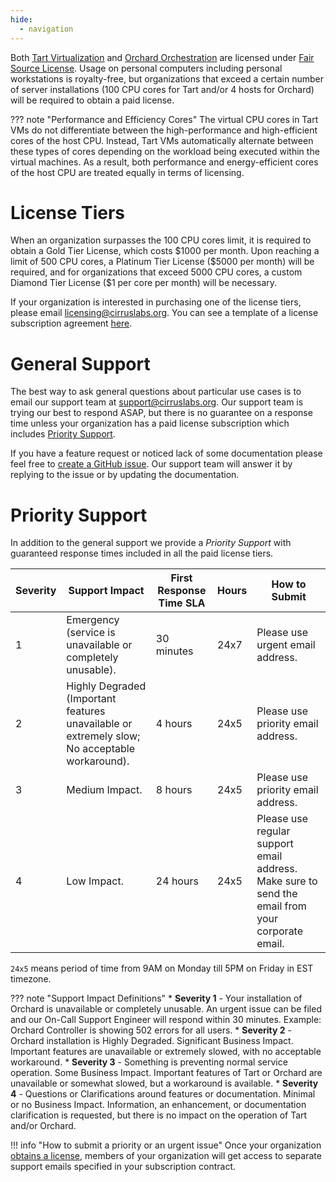 ```yaml
---
hide:
  - navigation
---
```


Both [Tart Virtualization](https://github.com/cirruslabs/tart) and [Orchard Orchestration](https://github.com/cirruslabs/orchard)
are licensed under [Fair Source License](https://fair.io/). Usage on personal computers including personal workstations is royalty-free,
but organizations that exceed a certain number of server installations (100 CPU cores for Tart and/or 4 hosts for Orchard)
will be required to obtain a paid license.

??? note "Performance and Efficiency Cores"
    The virtual CPU cores in Tart VMs do not differentiate between the high-performance  and high-efficient cores
    of the host CPU. Instead, Tart VMs automatically alternate between these types of cores depending on the workload
    being executed within the virtual machines. As a result, both performance and energy-efficient cores of the host CPU
    are treated equally in terms of licensing.

# License Tiers

When an organization surpasses the 100 CPU cores limit, it is required to obtain a Gold Tier License, which costs \$1000 per month.
Upon reaching a limit of 500 CPU cores, a Platinum Tier License (\$5000 per month) will be required, and for organizations
that exceed 5000 CPU cores, a custom Diamond Tier License (\$1 per core per month) will be necessary.

If your organization is interested in purchasing one of the license tiers, please email [licensing@cirruslabs.org](mailto:licensing@cirruslabs.org).
You can see a template of a license subscription agreement [here](assets/TartLicenseSubscription.pdf).

# General Support

The best way to ask general questions about particular use cases is to email our support team at [support@cirruslabs.org](mailto:support@cirruslabs.org).
Our support team is trying our best to respond ASAP, but there is no guarantee on a response time unless your organization
has a paid license subscription which includes [Priority Support](#priority-support).

If you have a feature request or noticed lack of some documentation please feel free to [create a GitHub issue](https://github.com/cirruslabs/tart/issues/new).
Our support team will answer it by replying to the issue or by updating the documentation.

# Priority Support

In addition to the general support we provide a *Priority Support* with guaranteed response times included in all the paid license tiers.

| Severity | Support Impact                                                                                | First Response Time SLA | Hours | How to Submit                                                                                    |
|----------|-----------------------------------------------------------------------------------------------|-------------------------|-------|--------------------------------------------------------------------------------------------------|
| 1        | Emergency (service is unavailable or completely unusable).                                    | 30 minutes              | 24x7  | Please use urgent email address.                                                                 |
| 2        | Highly Degraded (Important features unavailable or extremely slow; No acceptable workaround). | 4 hours                 | 24x5  | Please use priority email address.                                                               |
| 3        | Medium Impact.                                                                                | 8 hours                 | 24x5  | Please use priority email address.                                                               |
| 4        | Low Impact.                                                                                   | 24 hours                | 24x5  | Please use regular support email address. Make sure to send the email from your corporate email. |

`24x5` means period of time from 9AM on Monday till 5PM on Friday in EST timezone.

<!-- markdownlint-disable MD037 -->
??? note "Support Impact Definitions"
    * **Severity 1** - Your installation of Orchard is unavailable or completely unusable. An urgent issue can be filed and
      our On-Call Support Engineer will respond within 30 minutes. Example: Orchard Controller is showing 502 errors for all users.
    * **Severity 2** - Orchard installation is Highly Degraded. Significant Business Impact. Important features are unavailable
      or extremely slowed, with no acceptable workaround.
    * **Severity 3** - Something is preventing normal service operation. Some Business Impact. Important features of Tart or Orchard
      are unavailable or somewhat slowed, but a workaround is available.
    * **Severity 4** - Questions or Clarifications around features or documentation. Minimal or no Business Impact.
      Information, an enhancement, or documentation clarification is requested, but there is no impact on the operation of Tart and/or Orchard.

!!! info "How to submit a priority or an urgent issue"
    Once your organization [obtains a license](#license-tiers), members of your organization
    will get access to separate support emails specified in your subscription contract.
